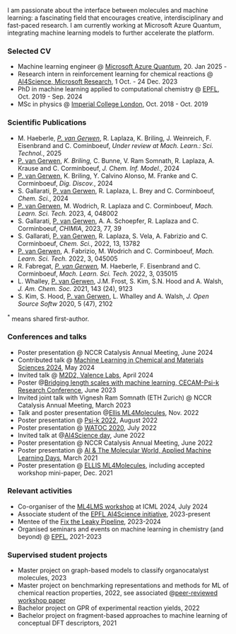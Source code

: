 I am passionate about the interface between molecules and machine learning: a fascinating field that encourages creative, interdisciplinary and fast-paced research. I am currently working at Microsoft Azure Quantum, integrating machine learning models to further accelerate the platform.

### Selected CV
- Machine learning engineer @ [Microsoft Azure Quantum](https://quantum.microsoft.com/), 20. Jan 2025 - 
- Research intern in reinforcement learning for chemical reactions @ [AI4Science, Microsoft Research](https://www.microsoft.com/en-us/research/lab/microsoft-research-ai4science/), 1 Oct. - 24 Dec. 2023
- PhD in machine learning applied to computational chemistry @ [EPFL](https://www.epfl.ch/labs/lcmd/), Oct. 2019 - Sep. 2024 
- MSc in physics @ [Imperial College London](https://www.imperial.ac.uk/materials/research/tsm/), Oct. 2018 - Oct. 2019

### Scientific Publications
- M. Haeberle,<sup>*</sup> <u>P. van Gerwen</u><sup>*</sup>, R. Laplaza, K. Briling, J. Weinreich, F. Eisenbrand and C. Cominboeuf, <i>Under review at Mach. Learn.: Sci. Technol.</i>, 2025
-  <u>P. van Gerwen</u>,<sup>*</sup> K. Briling,<sup>*</sup> C. Bunne, V. Ram Somnath, R. Laplaza, A. Krause and C. Corminboeuf, <i>J. Chem. Inf. Model.</i>, 2024
- <u>P. van Gerwen</u>, K. Briling, Y. Calvino Alonso, M. Franke and C. Corminboeuf, <i>Dig. Discov.</i>, 2024
- S. Gallarati, <u>P. van Gerwen</u>, R. Laplaza, L. Brey and C. Corminboeuf, <i>Chem. Sci.</i>, 2024
- <u>P. van Gerwen</u>, M. Wodrich, R. Laplaza and C. Corminboeuf, <i> Mach. Learn. Sci. Tech.</i> 2023, 4, 048002
- S. Gallarati, <u>P. van Gerwen</u>, A. A. Schoepfer, R. Laplaza and C. Corminboeuf, <i>CHIMIA</i>, 2023, 77, 39
- S. Gallarati, <u>P. van Gerwen</u>, R. Laplaza, S. Vela, A. Fabrizio and C. Corminboeuf, <i>Chem. Sci.</i>, 2022, 13, 13782
- <u>P. van Gerwen</u>, A. Fabrizio, M. Wodrich and C. Corminboeuf, <i>Mach. Learn. Sci. Tech.</i> 2022, 3, 045005
- R. Fabregat,<sup>*</sup> <u>P. van Gerwen</u>,<sup>*</sup> M. Haeberle, F. Eisenbrand and C. Corminboeuf, <i> Mach. Learn. Sci. Tech.</i> 2022, 3, 035015 
- L. Whalley, <u>P. van Gerwen</u>, J.M. Frost, S. Kim, S.N. Hood and A. Walsh, <i>J. Am. Chem. Soc.</i> 2021, 143 (24), 9123
- S. Kim, S. Hood, <u>P. van Gerwen</u>, L. Whalley and A. Walsh, <i> J. Open Source Softw</i> 2020, 5 (47), 2102

<sup>*</sup> means shared first-author.

### Conferences and talks 
- Poster presentation @ NCCR Catalysis Annual Meeting, June 2024
- Contributed talk @ [Machine Learning in Chemical and Materials Sciences 2024](https://mlcm-24.github.io/), May 2024
- Invited talk @ [M2D2, Valence Labs](https://portal.valencelabs.com/m2d2), April 2024
- Poster @[Bridging length scales with machine learning, CECAM-Psi-k Research Conference](https://sites.google.com/view/cecam-psik-2023/home?authuser=0), June 2023
- Invited joint talk with Vignesh Ram Somnath (ETH Zurich) @ NCCR Catalysis Annual Meeting, March 2023
- Talk and poster presentation @[Ellis ML4Molecules](https://moleculediscovery.github.io/workshop2022/), Nov. 2022
- Poster presentation @ [Psi-k 2022](https://www.psik2022.net/), August 2022
- Poster presentation @ [WATOC 2020](https://www.cheminst.ca/conference/watoc-2020/), July 2022
- Invited talk at @[AI4Science day](https://www.epfl.ch/research/domains/cis/center-for-intelligent-systems-cis/events/ai4science-day/), June 2022
- Poster presentation @ NCCR Catalysis Annual Meeting, June 2022
- Poster presentation @ [AI & The Molecular World, Applied Machine Learning Days](https://appliedmldays.org/events/amld-epfl-2022/tracks/ai-the-molecular-world), March 2021
- Poster presentation @ [ELLIS ML4Molecules](https://moleculediscovery.github.io/workshop2021/), including accepted workshop mini-paper, Dec. 2021

### Relevant activities
- Co-organiser of the [ML4LMS workshop](https://www.ml4lms.bio/) at ICML 2024, July 2024
- Associate student of the [EPFL AI4Science initiative](https://www.epfl.ch/research/domains/cis/ai4science/), 2023-present 
- Mentee of the [Fix the Leaky Pipeline](https://www.fix-the-leaky-pipeline.ch/), 2023-2024
- Organised seminars and events on machine learning in chemistry (and beyond) @ [EPFL](https://www.epfl.ch/schools/sb/research/isic/news-events/machine-learning-seminars/), 2021-2023 

### Supervised student projects
- Master project on graph-based models to classify organocatalyst molecules, 2023
- Master project on benchmarking representations and methods for ML of chemical reaction properties, 2022, see associated @[peer-reviewed workshop paper](https://moleculediscovery.github.io/workshop2022/)
- Bachelor project on GPR of experimental reaction yields, 2022
- Bachelor project on fragment-based approaches to machine learning of conceptual DFT descriptors, 2021
